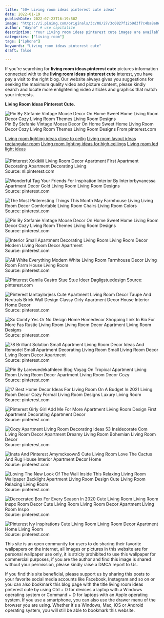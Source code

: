 ```yaml
---
title: "50+ Living room ideas pinterest cute ideas"
date: 2022-01-19
publishDate: 2022-07-23T16:19:50Z
image: "https://i.pinimg.com/originals/3c/08/27/3c0827f12b9d3f7c4ba8e8d923d10957.jpg"
author: "Wayne" # use capitalize
description: "Your Living room ideas pinterest cute images are available. Living room ideas pinterest cute are a topic that is being searched for and liked by netizens now. You can Get the Living room ideas pinterest cute files here. Get all free images."
categories: ["living room"]
tags: ["iphone"]
keywords: "Living room ideas pinterest cute"
draft: false

---
```


If you're searching for **living room ideas pinterest cute** pictures information connected with to the **living room ideas pinterest cute** interest, you have pay a visit to the right  blog.  Our website always  gives you  suggestions  for seeking  the maximum  quality video and picture  content, please kindly search and locate more enlightening video articles and graphics  that match your interests.

**Living Room Ideas Pinterest Cute**. 

![Pin By Stefanie Vintage Moose Decor On Home Sweet Home Living Room Decor Cozy Living Room Themes Living Room Designs](https://i.pinimg.com/originals/2a/bf/bc/2abfbc28636fd48f619b01fcf7444c10.jpg "Pin By Stefanie Vintage Moose Decor On Home Sweet Home Living Room Decor Cozy Living Room Themes Living Room Designs")
Pin By Stefanie Vintage Moose Decor On Home Sweet Home Living Room Decor Cozy Living Room Themes Living Room Designs From pinterest.com

[Living room lighting ideas close to ceilig](/living-room-lighting-ideas-close-to-ceilig/)
[Living room layout ideas rectangular room](/living-room-layout-ideas-rectangular-room/)
[Living room lighting ideas for high ceilings](/living-room-lighting-ideas-for-high-ceilings/)
[Living room led light ideas](/living-room-led-light-ideas/)



### 

 


![Pinterest Xokikiiii Living Room Decor Apartment First Apartment Decorating Apartment Decorating Living](https://i.pinimg.com/originals/5e/34/ab/5e34abd0c0cd9c127810f8a3936ee8fe.jpg "Pinterest Xokikiiii Living Room Decor Apartment First Apartment Decorating Apartment Decorating Living")
Source: nl.pinterest.com

 

![Wonderful Tag Your Friends For Inspiration Interior By Interiorbyvanessa Apartment Decor Gold Living Room Living Room Designs](https://i.pinimg.com/564x/3a/45/29/3a452962285408175284052dd3f46e0b.jpg "Wonderful Tag Your Friends For Inspiration Interior By Interiorbyvanessa Apartment Decor Gold Living Room Living Room Designs")
Source: pinterest.com

 

![The Most Pinteresting Things This Month May Farmhouse Living Living Room Decor Comfortable Living Room Chairs Living Room Colors](https://i.pinimg.com/originals/7a/e3/af/7ae3affb5c0426b674b5a4fd09d196fe.jpg "The Most Pinteresting Things This Month May Farmhouse Living Living Room Decor Comfortable Living Room Chairs Living Room Colors")
Source: pinterest.com

 

![Pin By Stefanie Vintage Moose Decor On Home Sweet Home Living Room Decor Cozy Living Room Themes Living Room Designs](https://i.pinimg.com/originals/2a/bf/bc/2abfbc28636fd48f619b01fcf7444c10.jpg "Pin By Stefanie Vintage Moose Decor On Home Sweet Home Living Room Decor Cozy Living Room Themes Living Room Designs")
Source: pinterest.com

 

![Interior Small Apartment Decorating Living Room Living Room Decor Modern Living Room Decor Apartment](https://i.pinimg.com/736x/47/bf/09/47bf097208c3ec72818dd504bd73af11.jpg "Interior Small Apartment Decorating Living Room Living Room Decor Modern Living Room Decor Apartment")
Source: pinterest.com

 

![All White Everything Modern White Living Room Farmhouse Decor Living Room Farm House Living Room](https://i.pinimg.com/736x/d1/00/7d/d1007dc0505cf718a3a33a95f5c86511.jpg "All White Everything Modern White Living Room Farmhouse Decor Living Room Farm House Living Room")
Source: pinterest.com

 

![Pinterest Camila Castro Stue Stue Ideer Dagligstuedesign](https://i.pinimg.com/736x/b5/aa/12/b5aa12467efd64c4a266e39fc68856e1.jpg "Pinterest Camila Castro Stue Stue Ideer Dagligstuedesign")
Source: pinterest.com

 

![Pinterest Iamtaylorjess Cute Apartment Living Room Decor Taupe And Neutrals Brick Wall Design Classy Girly Apartment Decor House Interior Home Decor](https://i.pinimg.com/originals/56/ce/03/56ce030e6f1f55269ee36ea1ab8612c2.jpg "Pinterest Iamtaylorjess Cute Apartment Living Room Decor Taupe And Neutrals Brick Wall Design Classy Girly Apartment Decor House Interior Home Decor")
Source: pinterest.com

 

![So Comfy Yes Or No Design Home Homedecor Shopping Link In Bio For More Fas Rustic Living Room Living Room Decor Apartment Living Room Designs](https://i.pinimg.com/originals/9a/0b/ae/9a0baea11bde3b33466a300a61b84de6.jpg "So Comfy Yes Or No Design Home Homedecor Shopping Link In Bio For More Fas Rustic Living Room Living Room Decor Apartment Living Room Designs")
Source: pinterest.com

 

![78 Brilliant Solution Small Apartment Living Room Decor Ideas And Remodel Small Apartment Decorating Living Room Small Living Room Decor Living Room Decor Apartment](https://i.pinimg.com/originals/6a/83/5c/6a835c7edd58199e47a38d34edc74e9b.jpg "78 Brilliant Solution Small Apartment Living Room Decor Ideas And Remodel Small Apartment Decorating Living Room Small Living Room Decor Living Room Decor Apartment")
Source: pinterest.com

 

![Pin By Larevuedekathleen Blog Voyag On Tropical Apartment Living Room Living Room Decor Apartment Living Room Decor Cozy](https://i.pinimg.com/originals/fb/00/5b/fb005b90c6ace6ebd6c7eba47d7f6be6.jpg "Pin By Larevuedekathleen Blog Voyag On Tropical Apartment Living Room Living Room Decor Apartment Living Room Decor Cozy")
Source: pinterest.com

 

![17 Best Home Decor Ideas For Living Room On A Budget In 2021 Living Room Decor Cozy Formal Living Room Designs Luxury Living Room](https://i.pinimg.com/originals/45/f5/41/45f54120f81b77b174125f305d2dd5a8.jpg "17 Best Home Decor Ideas For Living Room On A Budget In 2021 Living Room Decor Cozy Formal Living Room Designs Luxury Living Room")
Source: pinterest.com

 

![Pinterest Girly Girl Add Me For More Apartment Living Room Design First Apartment Decorating Apartment Decor](https://i.pinimg.com/originals/50/49/61/5049615887172002e93b8969f7c7cbae.jpg "Pinterest Girly Girl Add Me For More Apartment Living Room Design First Apartment Decorating Apartment Decor")
Source: pinterest.com

 

![Cozy Apartment Living Room Decorating Ideas 53 Insidecorate Com Living Room Decor Apartment Dreamy Living Room Bohemian Living Room Decor](https://i.pinimg.com/originals/b3/42/2a/b3422a7939f6aa41ee3ce649cbad5257.jpg "Cozy Apartment Living Room Decorating Ideas 53 Insidecorate Com Living Room Decor Apartment Dreamy Living Room Bohemian Living Room Decor")
Source: pinterest.com

 

![Insta And Pinterest Amymckeown5 Cute Living Room Love The Cactus And Rug House Interior Apartment Decor Home](https://i.pinimg.com/736x/89/51/7b/89517be2c6f4bb68cc391bdc22899782.jpg "Insta And Pinterest Amymckeown5 Cute Living Room Love The Cactus And Rug House Interior Apartment Decor Home")
Source: pinterest.com

 

![Loving The New Look Of The Wall Inside This Relaxing Living Room Wallpaper Backlight Apartment Living Room Design Cute Living Room Relaxing Living Room](https://i.pinimg.com/736x/43/ba/69/43ba69cccebbb8c3017a64e92644ffee.jpg "Loving The New Look Of The Wall Inside This Relaxing Living Room Wallpaper Backlight Apartment Living Room Design Cute Living Room Relaxing Living Room")
Source: pinterest.com

 

![Decocrated Box For Every Season In 2020 Cute Living Room Living Room Inspo Room Decor Cute Living Room Living Room Decor Apartment Living Room Inspo](https://i.pinimg.com/originals/11/1b/e4/111be4a422786ffcb9db9a2e2d08f9d1.jpg "Decocrated Box For Every Season In 2020 Cute Living Room Living Room Inspo Room Decor Cute Living Room Living Room Decor Apartment Living Room Inspo")
Source: pinterest.com

 

![Pinterest Ivy Inspirations Cute Living Room Living Room Decor Apartment Home Living Room](https://i.pinimg.com/originals/3c/08/27/3c0827f12b9d3f7c4ba8e8d923d10957.jpg "Pinterest Ivy Inspirations Cute Living Room Living Room Decor Apartment Home Living Room")
Source: pinterest.com

 

This site is an open community for users to do sharing their favorite wallpapers on the internet, all images or pictures in this website are for personal wallpaper use only, it is stricly prohibited to use this wallpaper for commercial purposes, if you are the author and find this image is shared without your permission, please kindly raise a DMCA report to Us.

If you find this site beneficial, please support us by sharing this posts to your favorite social media accounts like Facebook, Instagram and so on or you can also bookmark this blog page with the title living room ideas pinterest cute by using Ctrl + D for devices a laptop with a Windows operating system or Command + D for laptops with an Apple operating system. If you use a smartphone, you can also use the drawer menu of the browser you are using. Whether it's a Windows, Mac, iOS or Android operating system, you will still be able to bookmark this website.
